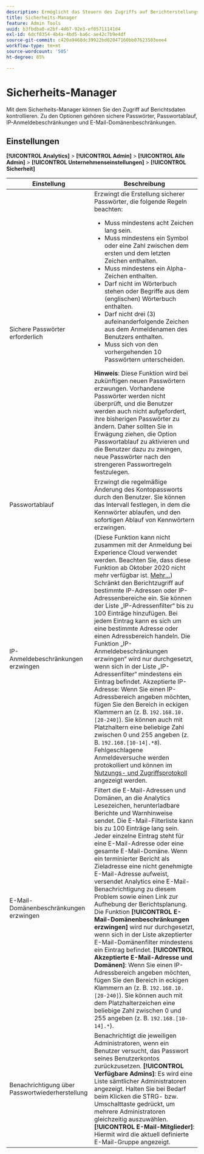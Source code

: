```yaml
---
description: Ermöglicht das Steuern des Zugriffs auf Berichterstellungsdaten. Zu den Optionen gehören sichere Passwörter, Passwortablauf, IP-Anmeldebeschränkungen und E-Mail-Domänenbeschränkungen.
title: Sicherheits-Manager
feature: Admin Tools
uuid: b3fbdba0-e2bf-4d67-92e3-ef05711141d4
exl-id: 6dcf0354-4b4a-4bd5-ba6c-ae42c7b9e4df
source-git-commit: c420a9468dc39922bd02047160bb07623503eee4
workflow-type: tm+mt
source-wordcount: '505'
ht-degree: 85%

---
```


# Sicherheits-Manager

Mit dem Sicherheits-Manager können Sie den Zugriff auf Berichtsdaten kontrollieren. Zu den Optionen gehören sichere Passwörter, Passwortablauf, IP-Anmeldebeschränkungen und E-Mail-Domänenbeschränkungen.

## Einstellungen

**[!UICONTROL Analytics]**  >  **[!UICONTROL Admin]**  >  **[!UICONTROL Alle Admin]**  >  **[!UICONTROL Unternehmenseinstellungen]**  >  **[!UICONTROL Sicherheit]**

| Einstellung | Beschreibung |
| --- | --- |
| Sichere Passwörter erforderlich | Erzwingt die Erstellung sicherer Passwörter, die folgende Regeln beachten: <ul><li>Muss mindestens acht Zeichen lang sein.</li><li>Muss mindestens ein Symbol oder eine Zahl zwischen dem ersten und dem letzten Zeichen enthalten.</li><li>Muss mindestens ein Alpha-Zeichen enthalten.</li><li>Darf nicht im Wörterbuch stehen oder Begriffe aus dem (englischen) Wörterbuch enthalten.</li><li>Darf nicht drei (3) aufeinanderfolgende Zeichen aus dem Anmeldenamen des Benutzers enthalten.</li><li>Muss sich von den vorhergehenden 10 Passwörtern unterscheiden.</li></ul>**Hinweis**: Diese Funktion wird bei zukünftigen neuen Passwörtern erzwungen. Vorhandene Passwörter werden nicht überprüft, und die Benutzer werden auch nicht aufgefordert, ihre bisherigen Passwörter zu ändern. Daher sollten Sie in Erwägung ziehen, die Option Passwortablauf zu aktivieren und die Benutzer dazu zu zwingen, neue Passwörter nach den strengeren Passwortregeln festzulegen. |
| Passwortablauf | Erzwingt die regelmäßige Änderung des Kontopassworts durch den Benutzer. Sie können das Intervall festlegen, in dem die Kennwörter ablaufen, und den sofortigen Ablauf von Kennwörtern erzwingen. |
| IP-Anmeldebeschränkungen erzwingen | (Diese Funktion kann nicht zusammen mit der Anmeldung bei Experience Cloud verwendet werden. Beachten Sie, dass diese Funktion ab Oktober 2020 nicht mehr verfügbar ist. [Mehr...](/help/admin/company/login-restrictions-eol.md))<br> Schränkt den Berichtzugriff auf bestimmte IP-Adressen oder IP-Adressenbereiche ein. Sie können der Liste „IP-Adressenfilter“ bis zu 100 Einträge hinzufügen. Bei jedem Eintrag kann es sich um eine bestimmte Adresse oder einen Adressbereich handeln. Die Funktion „IP-Anmeldebeschränkungen erzwingen“ wird nur durchgesetzt, wenn sich in der Liste „IP-Adressenfilter“ mindestens ein Eintrag befindet. Akzeptierte IP-Adresse: Wenn Sie einen IP-Adressbereich angeben möchten, fügen Sie den Bereich in eckigen Klammern an (z. B. `192.168.10.[20-240]`). Sie können auch mit Platzhaltern eine beliebige Zahl zwischen 0 und 255 angeben (z. B. `192.168.[10-14].*8`). Fehlgeschlagene Anmeldeversuche werden protokolliert und können im [Nutzungs- und Zugriffsprotokoll](https://experienceleague.adobe.com/docs/analytics/admin/admin-tools/logs.html#section_6FBAF92D9EA244809C45A78A2F0A7232) angezeigt werden. |
| E-Mail-Domänenbeschränkungen erzwingen | Filtert die E-Mail-Adressen und Domänen, an die Analytics Lesezeichen, herunterladbare Berichte und Warnhinweise sendet. Die E-Mail-Filterliste kann bis zu 100 Einträge lang sein. Jeder einzelne Eintrag steht für eine E-Mail-Adresse oder eine gesamte E-Mail-Domäne. Wenn ein terminierter Bericht als Zieladresse eine nicht genehmigte E-Mail-Adresse aufweist, versendet Analytics eine E-Mail-Benachrichtigung zu diesem Problem sowie einen Link zur Aufhebung der Berichtsplanung. Die Funktion **[!UICONTROL E-Mail-Domänenbeschränkungen erzwingen]** wird nur durchgesetzt, wenn sich in der Liste akzeptierter E-Mail-Domänenfilter mindestens ein Eintrag befindet. **[!UICONTROL Akzeptierte E-Mail-Adresse und Domänen]**: Wenn Sie einen IP-Adressbereich angeben möchten, fügen Sie den Bereich in eckigen Klammern an (z. B.       `192.168.10.[20-240]`). Sie können auch mit dem Platzhalterzeichen eine beliebige Zahl zwischen 0 und 255 angeben (z. B. `192.168.[10-14].*`). |
| Benachrichtigung über Passwortwiederherstellung | Benachrichtigt die jeweiligen Administratoren, wenn ein Benutzer versucht, das Passwort seines Benutzerkontos zurückzusetzen. **[!UICONTROL Verfügbare Admins]**: Es wird eine Liste sämtlicher Administratoren angezeigt. Halten Sie bei Bedarf beim Klicken die STRG- bzw. Umschalttaste gedrückt, um mehrere Administratoren gleichzeitig auszuwählen. **[!UICONTROL E-Mail-Mitglieder]**: Hiermit wird die aktuell definierte E-Mail-Gruppe angezeigt. |
